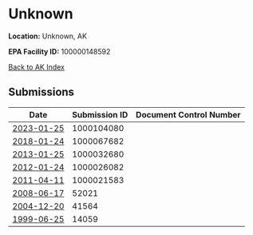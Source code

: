 # Unknown

**Location:** Unknown, AK

**EPA Facility ID:** 100000148592

[Back to AK Index](../../index.md)

## Submissions

| Date | Submission ID | Document Control Number |
|------|--------------|-------------------------|
| [2023-01-25](submissions/1000104080.md) | 1000104080 |  |
| [2018-01-24](submissions/1000067682.md) | 1000067682 |  |
| [2013-01-25](submissions/1000032680.md) | 1000032680 |  |
| [2012-01-24](submissions/1000026082.md) | 1000026082 |  |
| [2011-04-11](submissions/1000021583.md) | 1000021583 |  |
| [2008-06-17](submissions/52021.md) | 52021 |  |
| [2004-12-20](submissions/41564.md) | 41564 |  |
| [1999-06-25](submissions/14059.md) | 14059 |  |
